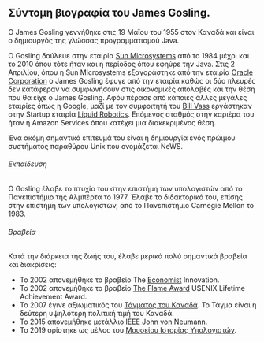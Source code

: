 ## Σύντομη βιογραφία του James Gosling.

O James Gosling γεννήθηκε στις 19 Μαΐου του 1955 στον Καναδά και είναι ο δημιουργός της γλώσσας προγραμματισμού Java. 

Ο Gosling δούλευε στην εταιρία [Sun Microsystems](https://en.wikipedia.org/wiki/Sun_Microsystems) από το 1984 μέχρι και το 2010 όπου τότε ήταν και η περίοδος όπου εφηύρε την Java. Στις 2 Απριλίου, όπου η Sun Microsystems εξαγοράστηκε από την εταιρία [Oracle Corporation](https://en.wikipedia.org/wiki/Oracle_Corporation) ο James Gosling έφυγε από την εταιρία καθώς οι δύο πλευρές δεν κατάφεραν να συμφωνήσουν στις οικονομικές απολαβές και την θέση που θα είχε ο James Gosling. Αφόυ πέρασε από κάποιες άλλες μεγάλες εταιρίες όπως η Google, μαζί με τον συμφοιτητή του [Bill Vass](https://en.wikipedia.org/wiki/Bill_Vass) εργάστηκαν στην Startup εταιρία [Liquid Robotics](https://en.wikipedia.org/wiki/Liquid_Robotics). Επόμενος σταθμός στην καριέρα του ήταν η Amazon Services όπου κατέχει μια διακεκριμένος θέση.

Ένα ακόμη σημαντικό επίτευμά του είναι η δημιουργία ενός πρώιμου συστήματος παραθύρου Unix που ονομάζεται NeWS. 

###### Εκπαίδευση
Ο Gosling έλαβε το πτυχίο του στην επιστήμη των υπολογιστών από το Πανεπιστήμιο της Αλμπέρτα το 1977. Έλαβε το διδακτορικό του, επίσης στην επιστήμη των υπολογιστών, από το Πανεπιστήμιο Carnegie Mellon το 1983. 

###### Βραβεία
Κατά την διάρκεια της ζωής του, έλαβε μερικά πολύ σημαντικά βραβεία και διακρίσεις:

- Το 2002 απονεμήθηκε το βραβείο The [Economist](https://en.wikipedia.org/wiki/The_Economist) Innovation.
- Το 2002 απονεμήθηκε το βραβείο [The Flame Award](https://en.wikipedia.org/wiki/USENIX#USENIX_Lifetime_Achievement_Award) USENIX Lifetime Achievement Award.
- To 2007 έγινε αξιωματικός του [Τάγματος του Καναδά](https://en.wikipedia.org/wiki/Order_of_Canada). Το Τάγμα είναι η δεύτερη υψηλότερη πολιτική τιμή του Καναδά. 
- Το 2015 απονεμήθηκε μετάλλιο [IEEE John von Neumann](https://en.wikipedia.org/wiki/IEEE_John_von_Neumann_Medal).
- Το 2019 ορίστηκε ως μέλος του [Μουσείου Ιστορίας Υπολογιστών](https://en.wikipedia.org/wiki/Computer_History_Museum).



